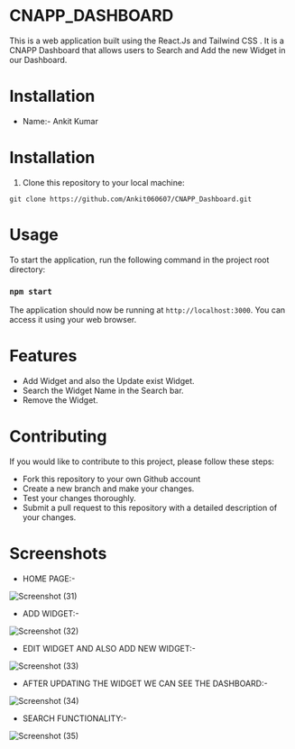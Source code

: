# CNAPP_DASHBOARD

This is a web application built using the React.Js and Tailwind CSS . It is a CNAPP Dashboard that allows users to Search and Add the new Widget in our Dashboard.

# Installation

+ Name:- Ankit Kumar
  
# Installation

1. Clone this repository to your local machine:

`git clone https://github.com/Ankit060607/CNAPP_Dashboard.git`

# Usage

To start the application, run the following command in the project root directory:

### `npm start`

The application should now be running at `http://localhost:3000`. You can access it using your web browser.

# Features

+ Add Widget and also the Update exist Widget.
+ Search the Widget Name in the Search bar.
+ Remove the Widget.

# Contributing

If you would like to contribute to this project, please follow these steps:

+ Fork this repository to your own Github account
+ Create a new branch and make your changes.
+ Test your changes thoroughly.
+ Submit a pull request to this repository with a detailed description of your changes.

# Screenshots
+ HOME PAGE:-

![Screenshot (31)](https://github.com/user-attachments/assets/90bd3c9a-446c-45ae-8a4f-a19565310d18)

+ ADD WIDGET:-

![Screenshot (32)](https://github.com/user-attachments/assets/f7513e5a-8be7-40b8-b16e-e7583a4aa308)

+ EDIT WIDGET AND ALSO ADD NEW WIDGET:-

![Screenshot (33)](https://github.com/user-attachments/assets/f11afdb7-7595-42c7-a9fb-f5576e91529a)

+ AFTER UPDATING THE WIDGET WE CAN SEE THE DASHBOARD:-

![Screenshot (34)](https://github.com/user-attachments/assets/e9ff93d5-6a5b-4339-8133-0da071a05e19)

+ SEARCH FUNCTIONALITY:-

![Screenshot (35)](https://github.com/user-attachments/assets/145a00c7-d84f-4966-b108-0c7916670401)
